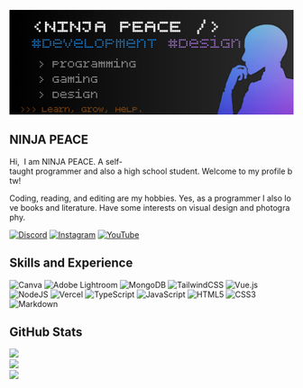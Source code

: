 ![Design and Development](https://github.com/NINJAPEACE/NINJAPEACE/blob/peace/bio.jpg) 
  
## NINJA PEACE 
 Hi,  
 I am NINJA PEACE. A self-taught programmer and also a high school student. Welcome to my profile btw!  
  
 Coding, reading, and editing are my hobbies. Yes, as a programmer I also love books and literature. Have some interests on visual design and photography.  
  
[![Discord](https://img.shields.io/badge/Discord-%237289DA.svg?logo=discord&logoColor=white)](htttps://discord.gg/aaa) [![Instagram](https://img.shields.io/badge/Instagram-%23E4405F.svg?logo=Instagram&logoColor=white)](https://instagram.com/bbb) [![YouTube](https://img.shields.io/badge/YouTube-%23FF0000.svg?logo=YouTube&logoColor=white)](https://youtube.com/c/ccc)  

## Skills and Experience
![Canva](https://img.shields.io/badge/Canva-%2300C4CC.svg?style=for-the-badge&logo=Canva&logoColor=white) ![Adobe Lightroom](https://img.shields.io/badge/Adobe%20Lightroom-31A8FF.svg?style=for-the-badge&logo=Adobe%20Lightroom&logoColor=white) ![MongoDB](https://img.shields.io/badge/MongoDB-%234ea94b.svg?style=for-the-badge&logo=mongodb&logoColor=white) ![TailwindCSS](https://img.shields.io/badge/tailwindcss-%2338B2AC.svg?style=for-the-badge&logo=tailwind-css&logoColor=white) ![Vue.js](https://img.shields.io/badge/vuejs-%2335495e.svg?style=for-the-badge&logo=vuedotjs&logoColor=%234FC08D) ![NodeJS](https://img.shields.io/badge/node.js-6DA55F?style=for-the-badge&logo=node.js&logoColor=white) ![Vercel](https://img.shields.io/badge/vercel-%23000000.svg?style=for-the-badge&logo=vercel&logoColor=white) ![TypeScript](https://img.shields.io/badge/typescript-%23007ACC.svg?style=for-the-badge&logo=typescript&logoColor=white) ![JavaScript](https://img.shields.io/badge/javascript-%23323330.svg?style=for-the-badge&logo=javascript&logoColor=%23F7DF1E) ![HTML5](https://img.shields.io/badge/html5-%23E34F26.svg?style=for-the-badge&logo=html5&logoColor=white) ![CSS3](https://img.shields.io/badge/css3-%231572B6.svg?style=for-the-badge&logo=css3&logoColor=white) ![Markdown](https://img.shields.io/badge/markdown-%23000000.svg?style=for-the-badge&logo=markdown&logoColor=white)

## GitHub Stats
![](https://github-readme-stats.vercel.app/api?username=ninjapeace&theme=react&hide_border=false&include_all_commits=false&count_private=true)<br/>
![](https://github-readme-streak-stats.herokuapp.com/?user=ninjapeace&theme=react&hide_border=false)<br/>
![](https://github-readme-stats.vercel.app/api/top-langs/?username=ninjapeace&theme=react&hide_border=false&include_all_commits=false&count_private=true&layout=compact)

<!-- Proudly created by GPRM check this out: ( https://gprm.itsvg.in ) -->
